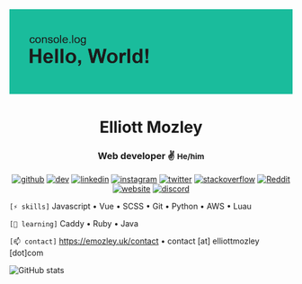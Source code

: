 <div align="center">
  
<img src='/assets/index.png' />
 
# Elliott Mozley

### Web developer ✌ <small>He/him</small>

[<img src='https://cdn.jsdelivr.net/npm/simple-icons@3.0.1/icons/github.svg' alt='github' height='40'>](https://github.com/ElliottLMz)  [<img src='https://cdn.jsdelivr.net/npm/simple-icons@3.0.1/icons/dev-dot-to.svg' alt='dev' height='40'>](https://dev.to/elliottlm)  [<img src='https://cdn.jsdelivr.net/npm/simple-icons@3.0.1/icons/linkedin.svg' alt='linkedin' height='40'>](https://www.linkedin.com/in/elliottmozley/)  [<img src='https://cdn.jsdelivr.net/npm/simple-icons@3.0.1/icons/instagram.svg' alt='instagram' height='40'>](https://www.instagram.com/elliottmozley/)  [<img src='https://cdn.jsdelivr.net/npm/simple-icons@3.0.1/icons/twitter.svg' alt='twitter' height='40'>](https://twitter.com/elliottmozley)  [<img src='https://cdn.jsdelivr.net/npm/simple-icons@3.0.1/icons/stackoverflow.svg' alt='stackoverflow' height='40'>](https://stackoverflow.com/users/13613988)  [<img src='https://cdn.jsdelivr.net/npm/simple-icons@3.0.1/icons/reddit.svg' alt='Reddit' height='40'>](https://www.reddit.com/user/ElliottLMz)  [<img src='https://cdn.jsdelivr.net/npm/simple-icons@3.0.1/icons/icloud.svg' alt='website' height='40'>](https://emozley.uk)  [<img src='https://cdn.jsdelivr.net/npm/simple-icons@3.0.1/icons/discord.svg' alt='discord' height='40'>](https://discord.com/users/340861504255557634)

</div>

`[⚡ skills]` Javascript • Vue • SCSS • Git • Python • AWS • Luau

`[🌱 learning]` Caddy • Ruby • Java

`[📫 contact]` https://emozley.uk/contact • contact \[at\] elliottmozley \[dot\]com

![GitHub stats](https://github-readme-stats.vercel.app/api?username=ElliottLMz&show_icons=true)  
